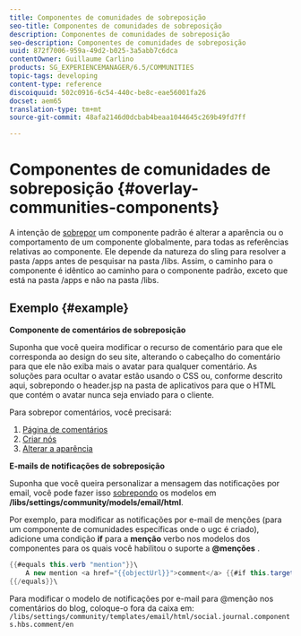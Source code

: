 ```yaml
---
title: Componentes de comunidades de sobreposição
seo-title: Componentes de comunidades de sobreposição
description: Componentes de comunidades de sobreposição
seo-description: Componentes de comunidades de sobreposição
uuid: 872f7006-959a-49d2-b025-3a5abb7c6dca
contentOwner: Guillaume Carlino
products: SG_EXPERIENCEMANAGER/6.5/COMMUNITIES
topic-tags: developing
content-type: reference
discoiquuid: 502c0916-6c54-440c-be8c-eae56001fa26
docset: aem65
translation-type: tm+mt
source-git-commit: 48afa2146d0dcbab4beaa1044645c269b49fd7ff

---
```



# Componentes de comunidades de sobreposição {#overlay-communities-components}

A intenção de [sobrepor](/help/communities/client-customize.md#overlays) um componente padrão é alterar a aparência ou o comportamento de um componente globalmente, para todas as referências relativas ao componente. Ele depende da natureza do sling para resolver a pasta /apps antes de pesquisar na pasta /libs. Assim, o caminho para o componente é idêntico ao caminho para o componente padrão, exceto que está na pasta /apps e não na pasta /libs.

## Exemplo {#example}

**Componente de comentários de sobreposição**

Suponha que você queira modificar o recurso de comentário para que ele corresponda ao design do seu site, alterando o cabeçalho do comentário para que ele não exiba mais o avatar para qualquer comentário. As soluções para ocultar o avatar estão usando o CSS ou, conforme descrito aqui, sobrepondo o header.jsp na pasta de aplicativos para que o HTML que contém o avatar nunca seja enviado para o cliente.

Para sobrepor comentários, você precisará:

1. [Página de comentários](/help/communities/overlay-create-comments-page.md)
1. [Criar nós](/help/communities/overlay-create-nodes.md)
1. [Alterar a aparência](/help/communities/overlay-alter-appearance.md)

**E-mails de notificações de sobreposição**

Suponha que você queira personalizar a mensagem das notificações por email, você pode fazer isso [sobrepondo](/help/communities/client-customize.md#overlays) os modelos em **/libs/settings/community/models/email/html**.

Por exemplo, para modificar as notificações por e-mail de menções (para um componente de comunidades específicas onde o ugc é criado), adicione uma condição **if** para a **menção** verbo nos modelos dos componentes para os quais você habilitou o suporte a **@menções** .

```java
{{#equals this.verb "mention"}}\
    A new mention <a href="{{objectUrl}}">comment</a> {{#if this.target.properties.[jcr:title]}}to the article "{{{target.displayName}}}" {{/if}}was added by {{{user.name}}} on {{dateUtil this.published format="EEE, d MMM yyyy HH:mm:ss z"}}.\n \
{{/equals}}\
```

Para modificar o modelo de notificações por e-mail para @menção nos comentários do blog, coloque-o fora da caixa em: `/libs/settings/community/templates/email/html/social.journal.components.hbs.comment/en`
